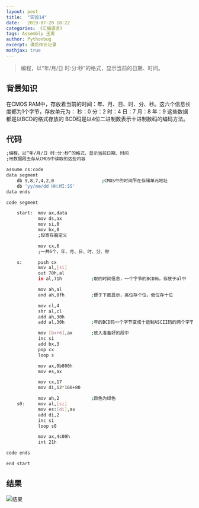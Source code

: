 ```yaml
---
layout: post
title:  "实验14"
date:   2019-07-20 18:22
categories: 《汇编语言》
tags: Assembly 王爽
author: Pythonbug
excerpt: 课后作业记录
mathjax: true
---
```


> 编程，以“年/月/日 时:分:秒”的格式，显示当前的日期、时间。

## 背景知识
在CMOS RAM中，存放着当前的时间：年、月、日、时、分、秒。这六个信息长度都为1个字节，存放单元为：
秒：0     分：2     时：4     日：7     月：8     年：9
这些数据都是以BCD的格式存放的
BCD码是以4位二进制数表示十进制数码的编码方法。

## 代码
```sh
;编程，以“年/月/日 时:分:秒”的格式，显示当前日期、时间
;用数据段去存从CMOS中读取的这些内容

assume cs:code
data segment
    db 9,8,7,4,2,0                  ;CMOS中的时间所在存储单元地址
    db 'yy/mm/dd HH:MI:SS'
data ends

code segment

    start:  mov ax,data
            mov ds,ax
            mov si,0
            mov bx,0
            ;段寄存器定义

            mov cx,6
            ;一共6个，年、月、日、时、分、秒

    s:      push cx
            mov al,[si]
            out 70h,al
            in al,71h           ;取的时间信息，一个字节的BCD码，存放于al中

            mov ah,al
            and ah,0fh          ;便于下面显示，高位存个位，低位存十位

            mov cl,4
            shr al,cl
            add ah,30h
            add al,30h          ;年的BCD码一个字节变成十进制ASCII码的两个字节

            mov [bx+6],ax       ;放入准备好的段中
            inc si
            add bx,3
            pop cx
            loop s

            mov ax,0b800h
            mov es,ax

            mov cx,17
            mov di,12*160+80

            mov ah,2            ;颜色为绿色
    s0:     mov al,[si]
            mov es:[di],ax
            add di,2
            inc si
            loop s0

            mov ax,4c00h
            int 21h

code ends

end start
```

## 结果
![结果](https://github.com/pythonbug/myPictures/blob/master/%E5%AE%9E%E9%AA%8C14.png?raw=true)